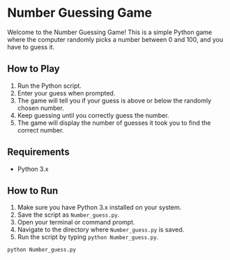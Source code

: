 # Number Guessing Game

Welcome to the Number Guessing Game! This is a simple Python game where the computer randomly picks a number between 0 and 100, and you have to guess it.

## How to Play

1. Run the Python script.
2. Enter your guess when prompted.
3. The game will tell you if your guess is above or below the randomly chosen number.
4. Keep guessing until you correctly guess the number.
5. The game will display the number of guesses it took you to find the correct number.


## Requirements

- Python 3.x

## How to Run

1. Make sure you have Python 3.x installed on your system.
2. Save the script as `Number_guess.py`.
3. Open your terminal or command prompt.
4. Navigate to the directory where `Number_guess.py` is saved.
5. Run the script by typing `python Number_guess.py`.

```bash
python Number_guess.py

